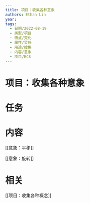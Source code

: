 ```yaml
---
title: 项目：收集各种意象
authors: Ethan Lin
year:
tags:
  - 日期/2022-08-19 
  - 类型/项目 
  - 特点/变化 
  - 属性/灵感 
  - 用途/搜集 
  - 内容/意象 
  - 项目/ECS 
---
```



# 项目：收集各种意象






# 任务



# 内容

[[意象：平移]]

[[意象：旋转]]



# 相关

[[项目：收集各种概念]]